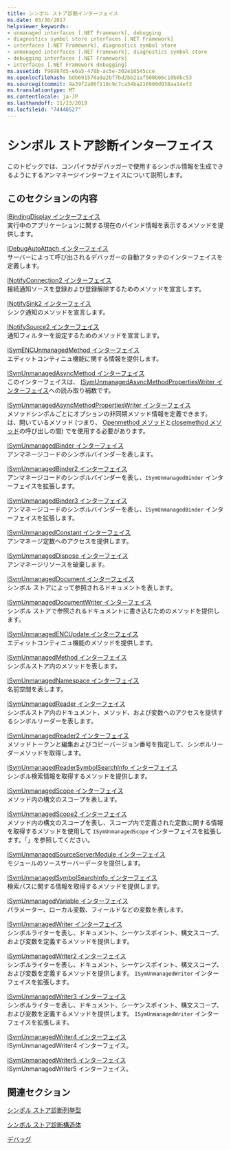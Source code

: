```yaml
---
title: シンボル ストア診断インターフェイス
ms.date: 03/30/2017
helpviewer_keywords:
- unmanaged interfaces [.NET Framework], debugging
- diagnostics symbol store interfaces [.NET Framework]
- interfaces [.NET Framework], diagnostics symbol store
- unmanaged interfaces [.NET Framework], diagnostics symbol store
- debugging interfaces [.NET Framework]
- interfaces [.NET Framework debugging]
ms.assetid: f96987d5-e6a5-478b-ac5e-302e16545cce
ms.openlocfilehash: bdb691570a9a2bf7bd2bb21af500b06c10b0bc53
ms.sourcegitcommit: 9a39f2a06f110c9c7ca54ba216900d038aa14ef3
ms.translationtype: MT
ms.contentlocale: ja-JP
ms.lasthandoff: 11/23/2019
ms.locfileid: "74448527"
---
```

# <a name="diagnostics-symbol-store-interfaces"></a>シンボル ストア診断インターフェイス
このトピックでは、コンパイラがデバッガーで使用するシンボル情報を生成できるようにするアンマネージインターフェイスについて説明します。  
  
## <a name="in-this-section"></a>このセクションの内容  
 [IBindingDisplay インターフェイス](../../../../docs/framework/unmanaged-api/diagnostics/ibindingdisplay-interface.md)  
 実行中のアプリケーションに関する現在のバインド情報を表示するメソッドを提供します。  
  
 [IDebugAutoAttach インターフェイス](../../../../docs/framework/unmanaged-api/diagnostics/idebugautoattach-interface.md)  
 サーバーによって呼び出されるデバッガーの自動アタッチのインターフェイスを定義します。  
  
 [INotifyConnection2 インターフェイス](../../../../docs/framework/unmanaged-api/diagnostics/inotifyconnection2-interface.md)  
 接続通知ソースを登録および登録解除するためのメソッドを宣言します。  
  
 [INotifySink2 インターフェイス](../../../../docs/framework/unmanaged-api/diagnostics/inotifysink2-interface.md)  
 シンク通知のメソッドを宣言します。  
  
 [INotifySource2 インターフェイス](../../../../docs/framework/unmanaged-api/diagnostics/inotifysource2-interface.md)  
 通知フィルターを設定するためのメソッドを宣言します。  
  
 [ISymENCUnmanagedMethod インターフェイス](../../../../docs/framework/unmanaged-api/diagnostics/isymencunmanagedmethod-interface.md)  
 エディットコンティニュ機能に関する情報を提供します。  
  
 [ISymUnmanagedAsyncMethod インターフェイス](../../../../docs/framework/unmanaged-api/diagnostics/isymunmanagedasyncmethod-interface.md)  
 このインターフェイスは、 [ISymUnmanagedAsyncMethodPropertiesWriter インターフェイス](../../../../docs/framework/unmanaged-api/diagnostics/isymunmanagedasyncmethodpropertieswriter-interface.md)への読み取り補数です。  
  
 [ISymUnmanagedAsyncMethodPropertiesWriter インターフェイス](../../../../docs/framework/unmanaged-api/diagnostics/isymunmanagedasyncmethodpropertieswriter-interface.md)  
 メソッドシンボルごとにオプションの非同期メソッド情報を定義できます。 は、開いているメソッド (つまり、 [Openmethod メソッド](../../../../docs/framework/unmanaged-api/diagnostics/isymunmanagedwriter-openmethod-method.md)と[closemethod メソッド](../../../../docs/framework/unmanaged-api/diagnostics/isymunmanagedwriter-closemethod-method.md)の呼び出しの間) でを使用する必要があります。  
  
 [ISymUnmanagedBinder インターフェイス](../../../../docs/framework/unmanaged-api/diagnostics/isymunmanagedbinder-interface.md)  
 アンマネージコードのシンボルバインダーを表します。  
  
 [ISymUnmanagedBinder2 インターフェイス](../../../../docs/framework/unmanaged-api/diagnostics/isymunmanagedbinder2-interface.md)  
 アンマネージコードのシンボルバインダーを表し、`ISymUnmanagedBinder` インターフェイスを拡張します。  
  
 [ISymUnmanagedBinder3 インターフェイス](../../../../docs/framework/unmanaged-api/diagnostics/isymunmanagedbinder3-interface.md)  
 アンマネージコードのシンボルバインダーを表し、`ISymUnmanagedBinder` インターフェイスを拡張します。  
  
 [ISymUnmanagedConstant インターフェイス](../../../../docs/framework/unmanaged-api/diagnostics/isymunmanagedconstant-interface.md)  
 アンマネージ定数へのアクセスを提供します。  
  
 [ISymUnmanagedDispose インターフェイス](../../../../docs/framework/unmanaged-api/diagnostics/isymunmanageddispose-interface.md)  
 アンマネージリソースを破棄します。  
  
 [ISymUnmanagedDocument インターフェイス](../../../../docs/framework/unmanaged-api/diagnostics/isymunmanageddocument-interface.md)  
 シンボル ストアによって参照されるドキュメントを表します。  
  
 [ISymUnmanagedDocumentWriter インターフェイス](../../../../docs/framework/unmanaged-api/diagnostics/isymunmanageddocumentwriter-interface.md)  
 シンボル ストアで参照されるドキュメントに書き込むためのメソッドを提供します。  
  
 [ISymUnmanagedENCUpdate インターフェイス](../../../../docs/framework/unmanaged-api/diagnostics/isymunmanagedencupdate-interface.md)  
 エディットコンティニュ機能のメソッドを提供します。  
  
 [ISymUnmanagedMethod インターフェイス](../../../../docs/framework/unmanaged-api/diagnostics/isymunmanagedmethod-interface.md)  
 シンボルストア内のメソッドを表します。  
  
 [ISymUnmanagedNamespace インターフェイス](../../../../docs/framework/unmanaged-api/diagnostics/isymunmanagednamespace-interface.md)  
 名前空間を表します。  
  
 [ISymUnmanagedReader インターフェイス](../../../../docs/framework/unmanaged-api/diagnostics/isymunmanagedreader-interface.md)  
 シンボルストア内のドキュメント、メソッド、および変数へのアクセスを提供するシンボルリーダーを表します。  
  
 [ISymUnmanagedReader2 インターフェイス](../../../../docs/framework/unmanaged-api/diagnostics/isymunmanagedreader2-interface.md)  
 メソッドトークンと編集およびコピーバージョン番号を指定して、シンボルリーダーメソッドを取得します。  
  
 [ISymUnmanagedReaderSymbolSearchInfo インターフェイス](../../../../docs/framework/unmanaged-api/diagnostics/isymunmanagedreadersymbolsearchinfo-interface.md)  
 シンボル検索情報を取得するメソッドを提供します。  
  
 [ISymUnmanagedScope インターフェイス](../../../../docs/framework/unmanaged-api/diagnostics/isymunmanagedscope-interface.md)  
 メソッド内の構文のスコープを表します。  
  
 [ISymUnmanagedScope2 インターフェイス](../../../../docs/framework/unmanaged-api/diagnostics/isymunmanagedscope2-interface.md)  
 メソッド内の構文のスコープを表し、スコープ内で定義された定数に関する情報を取得するメソッドを使用して `ISymUnmanagedScope` インターフェイスを拡張します。「」を参照してください。  
  
 [ISymUnmanagedSourceServerModule インターフェイス](../../../../docs/framework/unmanaged-api/diagnostics/isymunmanagedsourceservermodule-interface.md)  
 モジュールのソースサーバーデータを提供します。  
  
 [ISymUnmanagedSymbolSearchInfo インターフェイス](../../../../docs/framework/unmanaged-api/diagnostics/isymunmanagedsymbolsearchinfo-interface.md)  
 検索パスに関する情報を取得するメソッドを提供します。  
  
 [ISymUnmanagedVariable インターフェイス](../../../../docs/framework/unmanaged-api/diagnostics/isymunmanagedvariable-interface.md)  
 パラメーター、ローカル変数、フィールドなどの変数を表します。  
  
 [ISymUnmanagedWriter インターフェイス](../../../../docs/framework/unmanaged-api/diagnostics/isymunmanagedwriter-interface.md)  
 シンボルライターを表し、ドキュメント、シーケンスポイント、構文スコープ、および変数を定義するメソッドを提供します。  
  
 [ISymUnmanagedWriter2 インターフェイス](../../../../docs/framework/unmanaged-api/diagnostics/isymunmanagedwriter2-interface.md)  
 シンボルライターを表し、ドキュメント、シーケンスポイント、構文スコープ、および変数を定義するメソッドを提供します。 `ISymUnmanagedWriter` インターフェイスを拡張します。  
  
 [ISymUnmanagedWriter3 インターフェイス](../../../../docs/framework/unmanaged-api/diagnostics/isymunmanagedwriter3-interface.md)  
 シンボルライターを表し、ドキュメント、シーケンスポイント、構文スコープ、および変数を定義するメソッドを提供します。 `ISymUnmanagedWriter` インターフェイスを拡張します。  
  
 [ISymUnmanagedWriter4 インターフェイス](../../../../docs/framework/unmanaged-api/diagnostics/isymunmanagedwriter4-interface.md)  
 ISymUnmanagedWriter4 インターフェイス。  
  
 [ISymUnmanagedWriter5 インターフェイス](../../../../docs/framework/unmanaged-api/diagnostics/isymunmanagedwriter5-interface.md)  
 ISymUnmanagedWriter5 インターフェイス。  
  
## <a name="related-sections"></a>関連セクション  
 [シンボル ストア診断列挙型](../../../../docs/framework/unmanaged-api/diagnostics/diagnostics-symbol-store-enumerations.md)  
  
 [シンボル ストア診断構造体](../../../../docs/framework/unmanaged-api/diagnostics/diagnostics-symbol-store-structures.md)  
  
 [デバッグ](../../../../docs/framework/unmanaged-api/debugging/index.md)

